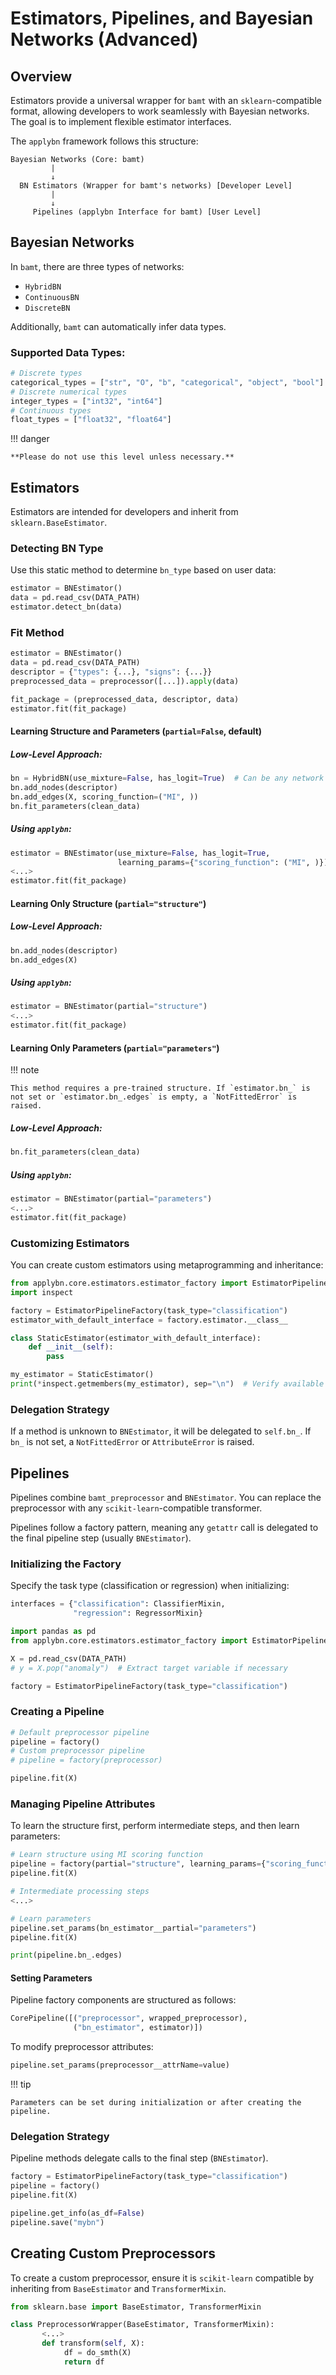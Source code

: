 # Estimators, Pipelines, and Bayesian Networks (Advanced)

## Overview
Estimators provide a universal wrapper for `bamt` with an `sklearn`-compatible format, allowing developers to work seamlessly with Bayesian networks. The goal is to implement flexible estimator interfaces.

The `applybn` framework follows this structure:
```
Bayesian Networks (Core: bamt)
         |
         ↓
  BN Estimators (Wrapper for bamt's networks) [Developer Level]
         |
         ↓
     Pipelines (applybn Interface for bamt) [User Level]
```

## Bayesian Networks
In `bamt`, there are three types of networks:

- `HybridBN`
- `ContinuousBN`
- `DiscreteBN`

Additionally, `bamt` can automatically infer data types.

### Supported Data Types:
```python
# Discrete types
categorical_types = ["str", "O", "b", "categorical", "object", "bool"]
# Discrete numerical types
integer_types = ["int32", "int64"]
# Continuous types
float_types = ["float32", "float64"]
```
!!! danger

    **Please do not use this level unless necessary.**


## Estimators
Estimators are intended for developers and inherit from `sklearn.BaseEstimator`.

### Detecting BN Type
Use this static method to determine `bn_type` based on user data:
```python
estimator = BNEstimator()
data = pd.read_csv(DATA_PATH)
estimator.detect_bn(data)
```

### Fit Method
```python
estimator = BNEstimator()
data = pd.read_csv(DATA_PATH)
descriptor = {"types": {...}, "signs": {...}}
preprocessed_data = preprocessor([...]).apply(data)

fit_package = (preprocessed_data, descriptor, data)
estimator.fit(fit_package)
```

#### Learning Structure and Parameters (`partial=False`, default)
##### Low-Level Approach:
```python
bn = HybridBN(use_mixture=False, has_logit=True)  # Can be any network type
bn.add_nodes(descriptor)
bn.add_edges(X, scoring_function=("MI", ))
bn.fit_parameters(clean_data)
```
##### Using `applybn`:
```python
estimator = BNEstimator(use_mixture=False, has_logit=True,
                        learning_params={"scoring_function": ("MI", )})
<...>
estimator.fit(fit_package)
```

#### Learning Only Structure (`partial="structure"`)
##### Low-Level Approach:
```python
bn.add_nodes(descriptor)
bn.add_edges(X)
```
##### Using `applybn`:
```python
estimator = BNEstimator(partial="structure")
<...>
estimator.fit(fit_package)
```

#### Learning Only Parameters (`partial="parameters"`)

!!! note

    This method requires a pre-trained structure. If `estimator.bn_` is not set or `estimator.bn_.edges` is empty, a `NotFittedError` is raised.

##### Low-Level Approach:
```python
bn.fit_parameters(clean_data)
```
##### Using `applybn`:
```python
estimator = BNEstimator(partial="parameters")
<...>
estimator.fit(fit_package)
```

### Customizing Estimators
You can create custom estimators using metaprogramming and inheritance:
```python
from applybn.core.estimators.estimator_factory import EstimatorPipelineFactory
import inspect

factory = EstimatorPipelineFactory(task_type="classification")
estimator_with_default_interface = factory.estimator.__class__

class StaticEstimator(estimator_with_default_interface):
    def __init__(self):
        pass

my_estimator = StaticEstimator()
print(*inspect.getmembers(my_estimator), sep="\n")  # Verify available methods
```

### Delegation Strategy
If a method is unknown to `BNEstimator`, it will be delegated to `self.bn_`. If `bn_` is not set, a `NotFittedError` or `AttributeError` is raised.

## Pipelines
Pipelines combine `bamt_preprocessor` and `BNEstimator`. You can replace the preprocessor with any `scikit-learn`-compatible transformer.

Pipelines follow a factory pattern, meaning any `getattr` call is delegated to the final pipeline step (usually `BNEstimator`).

### Initializing the Factory
Specify the task type (classification or regression) when initializing:
```python
interfaces = {"classification": ClassifierMixin,
              "regression": RegressorMixin}
```
```python
import pandas as pd
from applybn.core.estimators.estimator_factory import EstimatorPipelineFactory

X = pd.read_csv(DATA_PATH)
# y = X.pop("anomaly")  # Extract target variable if necessary

factory = EstimatorPipelineFactory(task_type="classification")
```

### Creating a Pipeline
```python
# Default preprocessor pipeline
pipeline = factory()
# Custom preprocessor pipeline
# pipeline = factory(preprocessor)

pipeline.fit(X)
```

### Managing Pipeline Attributes
To learn the structure first, perform intermediate steps, and then learn parameters:
```python
# Learn structure using MI scoring function
pipeline = factory(partial="structure", learning_params={"scoring_function": "MI"})
pipeline.fit(X)

# Intermediate processing steps
<...>

# Learn parameters
pipeline.set_params(bn_estimator__partial="parameters")
pipeline.fit(X)

print(pipeline.bn_.edges)
```

#### Setting Parameters
Pipeline factory components are structured as follows:
```python
CorePipeline([("preprocessor", wrapped_preprocessor),
              ("bn_estimator", estimator)])
```
To modify preprocessor attributes:
```python
pipeline.set_params(preprocessor__attrName=value)
```
!!! tip

    Parameters can be set during initialization or after creating the pipeline.

### Delegation Strategy
Pipeline methods delegate calls to the final step (`BNEstimator`).
```python
factory = EstimatorPipelineFactory(task_type="classification")
pipeline = factory()
pipeline.fit(X)

pipeline.get_info(as_df=False)
pipeline.save("mybn")
```

## Creating Custom Preprocessors
To create a custom preprocessor, ensure it is `scikit-learn` compatible by inheriting from `BaseEstimator` and `TransformerMixin`.
```python
from sklearn.base import BaseEstimator, TransformerMixin

class PreprocessorWrapper(BaseEstimator, TransformerMixin):
       <...>
       def transform(self, X):
            df = do_smth(X)
            return df
```

